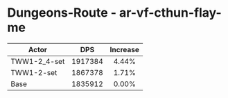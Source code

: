 # Dungeons-Route - ar-vf-cthun-flay-me
| Actor | DPS | Increase |
|---|:---:|:---:|
|TWW1-2_4-set|1917384|4.44%|
|TWW1-2-set|1867378|1.71%|
|Base|1835912|0.00%|
